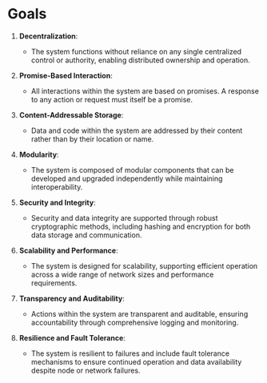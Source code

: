# Goals 

1. **Decentralization**:
   - The system functions without reliance on any single centralized control or authority, enabling distributed ownership and operation.

2. **Promise-Based Interaction**:
   - All interactions within the system are based on promises. A response to any action or request must itself be a promise.

3. **Content-Addressable Storage**:
   - Data and code within the system are addressed by their content rather than by their location or name.

4. **Modularity**:
   - The system is composed of modular components that can be developed and upgraded independently while maintaining interoperability.

5. **Security and Integrity**:
   - Security and data integrity are supported through robust cryptographic methods, including hashing and encryption for both data storage and communication.

6. **Scalability and Performance**:
   - The system is designed for scalability, supporting efficient operation across a wide range of network sizes and performance requirements.

8. **Transparency and Auditability**:
   - Actions within the system are transparent and auditable, ensuring accountability through comprehensive logging and monitoring.

10. **Resilience and Fault Tolerance**:
    - The system is resilient to failures and include fault tolerance mechanisms to ensure continued operation and data availability despite node or network failures.

